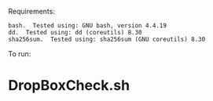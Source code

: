 

Requirements:

    bash.  Tested using: GNU bash, version 4.4.19
    dd.  Tested using: dd (coreutils) 8.30
    sha256sum.  Tested using: sha256sum (GNU coreutils) 8.30

To run:

# DropBoxCheck.sh <filename>
